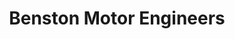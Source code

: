 ---
title: "Benston Motor Engineers"
url: /johnstone/benston-motor-engineers/
shop: Autowerkstatt
---